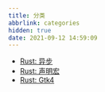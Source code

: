 ```yaml
---
title: 分类
abbrlink: categories
hidden: true
date: 2021-09-12 14:59:09
---
```

- [Rust: 异步](/categories/rust-async)
- [Rust: 声明宏](/categories/rust-decl-macro)
- [Rust: Gtk4](/categories/rust-gtk4)